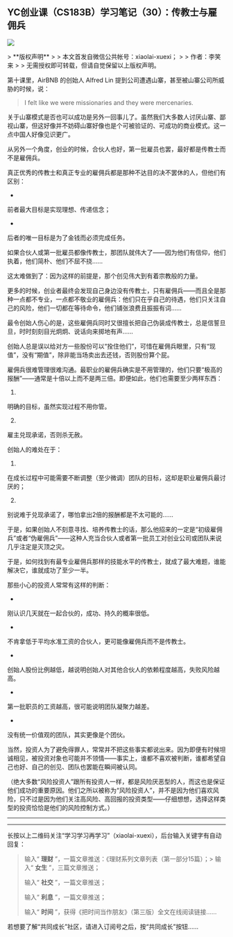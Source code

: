 ## YC创业课（CS183B）学习笔记（30）：传教士与雇佣兵
 ![](http://mmbiz.qpic.cn/mmbiz/BDcu2rMySicpkbH0gkfWypnYv9VDUqGNbnuq98xs1j2TZxJPiaULibYZcymTVdz477b7O5mqVtib9MXHEfLWLlJ0QA/640?wx_fmt=jpeg&wxfrom=5)
<head><meta http-equiv="Content-Type" content="text/html; charset=utf-8"></head>
> **版权声明**
> 
> 本文首发自微信公共帐号：xiaolai-xuexi；
> 
> 作者：李笑来
> 
> 无需授权即可转载，但请自觉保留以上版权声明。

第十课里，AirBNB 的创始人 Alfred Lin 提到公司遭遇山寨，甚至被山寨公司所威胁的时候，说：

> I felt like we were missionaries and they were mercenaries.

关于山寨模式是否也可以成功是另外一回事儿了。虽然我们大多数人讨厌山寨、鄙视山寨，但这好像并不妨碍山寨好像也是个可被验证的、可成功的商业模式。这一点中国人好像见识更广。

从另外一个角度，创业的时候，合伙人也好，第一批雇员也罢，最好都是传教士而不是雇佣兵。

真正优秀的传教士和真正专业的雇佣兵都是那种不达目的决不罢休的人，但他们有区别：

- 

前者最大目标是实现理想、传递信念；

- 

后者的唯一目标是为了金钱而必须完成任务。

如果合伙人或第一批雇员都像传教士，那团队就伟大了——因为他们有信仰，他们执着，他们简朴、他们不屈不挠……

这太难做到了：因为这样的前提是，那个创见伟大到有着宗教般的力量。

更多的时候，创业者最终会发现自己身边没有传教士，只有雇佣兵——而且全是那种一点都不专业，一点都不敬业的雇佣兵：他们只在乎自己的待遇，他们只关注自己的风险，他们一切都在等待命令，他们铺张浪费且振振有词……

最令创始人伤心的是，这些雇佣兵同时又很擅长把自己伪装成传教士，总是信誓旦旦，时时刻刻目光炯炯、说话向来掷地有声……

创始人总是误以给对方一些股份可以“拴住他们”，可惜在雇佣兵眼里，只有“现值”，没有“期值”，除非能当场卖出去还钱，否则股份算个屁。

雇佣兵很难管理很难沟通。最职业的雇佣兵确实是不用管理的，他们只要“极高的报酬”——通常是十倍以上而不是两三倍。即便如此，他们也需要至少两样东西：

1. 

明确的目标，虽然实现过程不用你管。

2. 

雇主兑现承诺，否则杀无赦。

创始人的难处在于：

1. 

在成长过程中可能需要不断调整（至少微调）团队的目标，这却是职业雇佣兵最讨厌的；

2. 

别说难于兑现承诺了，哪怕拿出2倍的报酬都是不太可能的……

于是，如果创始人不刻意寻找、培养传教士的话，那么他招来的一定是“初级雇佣兵”或者“伪雇佣兵”——这种人充当合伙人或者第一批员工对创业公司或团队来说几乎注定是灭顶之灾。

于是，如何找到有最专业雇佣兵那样的技能水平的传教士，就成了最大难题，谁能解决它，谁就成功了至少一半。

那些小心的投资人常常有这样的判断：

- 

刚认识几天就在一起合伙的，成功、持久的概率很低。

- 

不肯拿低于平均水准工资的合伙人，更可能像雇佣兵而不是传教士。

- 

创始人股份比例越低，越说明创始人对其他合伙人的依赖程度越高，失败风险越高。

- 

第一批职员的工资越高，很可能说明团队凝聚力越差。

- 

没有统一价值观的团队，其实更像是个团伙。

当然，投资人为了避免得罪人，常常并不把这些事实都说出来。因为即便有时候坦诚相见，被投资对象也可能并不领情——事实上，谁都不喜欢被判断，谁都希望自己也好、自己的创见、团队也罢能在瞬间被认同。

（绝大多数“风险投资人”跟所有投资人一样，都是风险厌恶型的人，而这也是保证他们成功的重要原因。他们之所以被称为“风险投资人”，并不是因为他们喜欢风险，只不过是因为他们关注高风险、高回报的投资类型——仔细想想，选择这样类型的投资恰恰是他们的风险控制方式。）

* * *



* * *

长按以上二维码关注“学习学习再学习”（xiaolai-xuexi），后台输入关键字有自动回复：

> 输入“ **理财** ”，一篇文章推送：《理财系列文章列表（第一部分15篇）；> 输入“ **女生** ”，三篇文章推送；
> 
> 输入“ **社交** ”，一篇文章推送；
> 
> 输入“ **利息** ”，一篇文章推送；
> 
> 输入“ **时间** ”，获得《把时间当作朋友》（第三版）全文在线阅读链接……

若想要了解“共同成长”社区，请进入订阅号之后，按“共同成长”按钮……



